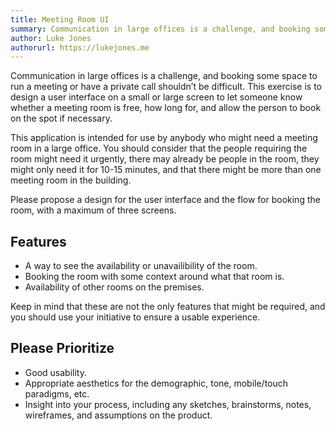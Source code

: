 ```yaml
---
title: Meeting Room UI
summary: Communication in large offices is a challenge, and booking some space to run a meeting or have a private call shouldn’t be difficult. A user interface on a small or large screen to let someone know whether a meeting room is free, how long for, and allow the person to book on the spot if necessary.
author: Luke Jones
authorurl: https://lukejones.me
---
```


Communication in large offices is a challenge, and booking some space to run a meeting or have a private call shouldn’t be difficult. This exercise is to design a user interface on a small or large screen to let someone know whether a meeting room is free, how long for, and allow the person to book on the spot if necessary.

This application is intended for use by anybody who might need a meeting room in a large office. You should consider that the people requiring the room might need it urgently, there may already be people in the room, they might only need it for 10-15 minutes, and that there might be more than one meeting room in the building.

Please propose a design for the user interface and the flow for booking the room, with a maximum of three screens.

## Features

* A way to see the availability or unavailibility of the room.
* Booking the room with some context around what that room is.
* Availability of other rooms on the premises.

Keep in mind that these are not the only features that might be required, and you should use your initiative to ensure a usable experience.

## Please Prioritize

* Good usability.
* Appropriate aesthetics for the demographic, tone, mobile/touch paradigms, etc.
* Insight into your process, including any sketches, brainstorms, notes, wireframes, and assumptions on the product.
